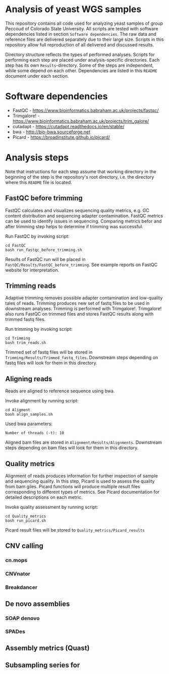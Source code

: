 # Analysis of yeast WGS samples

This repository contains all code used for analyzing yeast samples of group Peccoud of Colorado State University. All scripts are tested with software dependencies listed in section `Software dependencies`. The raw data and reference files are delivered separately due to their large size. Scripts in this repository allow full reproduction of all delivered and discussed results. 

Directory structure reflects the types of performed analyses. Scripts for performing each step are placed under analysis-specific directories. Each step has its own `Results`-directory. Some of the steps are independent, while some depend on each other. Dependencies are listed in this `README` document under each section.

# Software dependencies
* FastQC - https://www.bioinformatics.babraham.ac.uk/projects/fastqc/
* Trimgalore! - https://www.bioinformatics.babraham.ac.uk/projects/trim_galore/
* cutadapt - https://cutadapt.readthedocs.io/en/stable/
* bwa - http://bio-bwa.sourceforge.net
* Picard - https://broadinstitute.github.io/picard/

# Analysis steps

Note that instructions for each step assume that working directory in the beginning of the step is the repository's root directory, i.e. the directory where this `README` file is located.

## FastQC before trimming
FastQC calculates and visualizes sequencing quality metrics, e.g. GC content distribution and sequencing adapter contamination. FastQC metrics can be used to identify issues in sequencing. Comparing metrics befor and after trimming step helps to determine if trimming was successful.
 
Run FastQC by invoking script:
```
cd FastQC
bash run_fastqc_before_trimming.sh
```
Results of FastQC run will be placed in `FastQC/Results/FastQC_before_trimming`. See example reports on FastQC website for interpretation.

## Trimming reads
Adaptive trimming removes possible adapter contamination and low-quality tales of reads. Trimming produces new set of fastq files to be used in downstream analyses. Trimming is performed with Trimgalore!. Trimgalore! also runs FastQC on trimmed files and stores FastQC results along with trimmed fastq files.

Run trimming by invoking script:
```
cd Trimming
bash trim_reads.sh
```

Trimmed set of fastq files will be stored in `Trimming/Results/Trimmed_fastq_files`. Downstream steps depending on fastq files will look for them in this directory.

## Aligning reads

Reads are aligned to reference sequence using bwa.

Invoke alignment by running script:
```
cd Aligment
bash align_samples.sh
```

Used bwa parameters:
```
Number of threads (-t): 10
```

Aligned bam files are stored in `Alignment/Results/Alignments`. Downstream steps depending on bam files will look for them in this directory.

## Quality metrics
Alignment of reads produces information for further inspection of sample and sequencing quality. In this step, Picard is used to assess the quality from bam giles. Picard functions will produce multiple result files corresponding to different types of metrics. See Picard documentation for detailed descriptions on each metric.

Invoke quality assessment by running script:
```
cd Quality_metrics
bash run_picard.sh
```

Picard result files will be stored to `Quality_metrics/Picard_results`

## CNV calling

### cn.mops

### CNVnator

### Breakdancer

## De novo assemblies

### SOAP denovo

### SPADes

## Assembly metrics (Quast)

## Subsampling series for 
